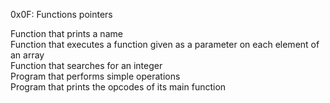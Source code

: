 0x0F: Functions pointers

Function that prints a name</br>
Function that executes a function given as a parameter on each element of an array</br>
Function that searches for an integer</br>
Program that performs simple operations</br>
Program that prints the opcodes of its main function
